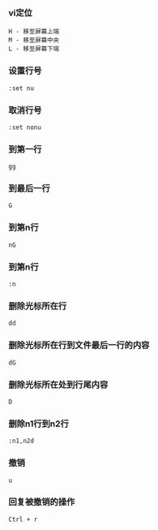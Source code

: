 
### vi定位

```
H - 移至屏幕上端
M - 移至屏幕中央
L - 移至屏幕下端
```

### 设置行号
```
:set nu    
```

### 取消行号
```
:set nonu
```

### 到第一行
```
gg
```

### 到最后一行
```
G
```

### 到第n行
```
nG
```

### 到第n行
```
:n
```

### 删除光标所在行
```
dd
```

### 删除光标所在行到文件最后一行的内容
```
dG
```

### 删除光标所在处到行尾内容
```
D
```

### 删除n1行到n2行
```
:n1,n2d
```

### 撤销
```
u
```

### 回复被撤销的操作
```
Ctrl + r
```